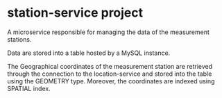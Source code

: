 # station-service project

A microservice responsible for managing the data of the measurement stations. 

Data are stored into a table hosted by a MySQL instance.

The Geographical coordinates of the measurement station are retrieved through the connection to the location-service and stored into the table using the GEOMETRY type. Moreover, the coordinates are indexed using SPATIAL index.